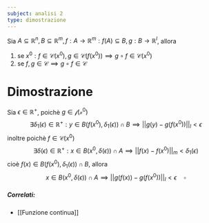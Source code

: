 ```yaml
---
subject: analisi 2
type: dimostrazione
---
```

Sia $A\subseteq\mathbb{R}^n,B\subseteq\mathbb{R}^m,f:A\to\mathbb{R}^m:f(A)\subseteq B,g:B\to\mathbb{R}^l$, allora
1. se $x^0:f\in\mathcal{C}(x^0),g\in\mathcal{C}(f(x^0))\implies g\circ f\in\mathcal{C}(x^0)$
2. se $f,g\in\mathcal{C}\implies g\circ f\in\mathcal{C}$
# Dimostrazione
Sia $\epsilon\in\mathbb{R}^+$, poichè $g\in\mathcal{f(x^0)}$
$$
\exists\delta_1(\epsilon)\in\mathbb{R}^+:y\in B(f(x^0),\delta_1(\epsilon))\cap B\implies||g(y)-g(f(x^0))||_l<\epsilon
$$
inoltre poichè $f\in\mathcal{C}(x^0)$
$$
\exists\delta(\epsilon)\in\mathbb{R}^+:x\in B(x^0,\delta(\epsilon))\cap A\implies||f(x)-f(x^0)||_m<\delta_1(\epsilon)
$$
cioè $f(x)\in B(f(x^0),\delta_1(\epsilon))\cap B$, allora
$$
x\in B(x^0,\delta(\epsilon))\cap A\implies||g(f(x))-g(f(x^0))||_l<\epsilon\quad\square
$$

##### Correlati:
* [[Funzione continua]]